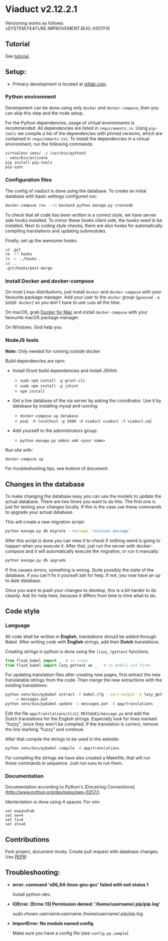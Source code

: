 # Viaduct v2.12.2.1
Versioning works as follows: vSYSTEM.FEATURE.IMPROVEMENT.BUG-/HOTFIX

## Tutorial

See [tutorial](TUTORIAL.md).


## Setup:

 - Primary development is located at [gitlab.com](https://gitlab.com/studieverenigingvia/viaduct).


### Python environment

Development can be done using only `docker` and `docker-compose`, then you can
 skip this step and the node setup.

For the Python dependencies, usage of virtual environments is recommended.
All dependencies are listed in `requirements.in`.
Using `pip-tools` we compile a list of the dependencies with pinned versions,
which are contained in `requirements.txt`.
To install the dependencies in a virtual environment, run the following commands:

```bash
virtualenv venv/ -p /usr/bin/python3
. venv/bin/activate
pip install pip-tools
pip-sync
```

### Configuration files

The config of viaduct is done using the database. To create an initial database
with basic settings configured run:

```bash
docker-compose run --rm backend python manage.py createdb
```

To check that all code has been written in a correct style, we have server side
hooks installed. To mirror these hooks client side, the hooks need to be
installed. Next to coding style checks, there are also hooks for automatically
compiling translations and updating submodules.

Finally, set up the awesome hooks:

```bash
cd .git
rm -rf hooks
ln -s ../hooks .
cd ..
.git/hooks/post-merge
```


### Install Docker and docker-compose

On most Linux distributions, just install `docker` and `docker-compose` with
your favourite package manager. Add your user to the `docker` group
(`gpasswd -a $USER docker`) so you don't have to use `sudo` all the time.

On macOS, grab [Docker for Mac](https://docs.docker.com/docker-for-mac/) and
install `docker-compose` with your favourite macOS package manager.

On Windows, God help you.


### NodeJS tools

**Note:** Only needed for running outside docker

Build dependencies are npm:
* Install Grunt build dependencies and install JSHint:
    - `sudo npm install -g grunt-cli`
    - `sudo npm install -g jshint`
    - `npm install`

* Get a live database of the via server by asking the coordinator.
Use it by database by installing mysql and running:
    - `docker-compose up database`
    - `psql -h localhost -p 5400 -d viaduct viaduct -f viaduct.sql`

* Add yourself to the administrators group:
   - `python manage.py admin add <your name>`

Run site with:

```bash
docker-compose up
```

For troubleshooting tips, see bottom of document.


## Changes in the database

To make changing the database easy you can use the models to update the actual
database. There are two times you want to do this. The first one is just for
testing your changes locally.
If this is the case use these commands to upgrade your actual database.

This will create a new migration script:

```bash
python manage.py db migrate --message 'revision message'
```

After this script is done you can view it to check if nothing weird is
going to happen when you execute it. After that, just run the server with
docker-compose and it will automatically execute the migration, or run it
manually:

```bash
python manage.py db upgrade
```

If this causes errors, something is wrong. Quite possibly the state of the
database, if you can't fix it yourself ask for help.  If not, you now have an up
to date database.

Once you want to push your changes to develop, this is a bit harder to do
cleanly. Ask for help here, because it differs from time to time what to do.


## Code style

### Language

All code shall be written in **English**, translations should be added through
Babel. After writing code with **English** strings, add their **Dutch**
translations.

Creating strings in python is done using the `(lazy_)gettext` functions.

```python
from flask_babel import _  # in views
from flask_babel import lazy_gettext as _   # in models and forms
```

For updating translation files after creating new pages, first extract the new
translatable strings from the code. Then merge the new extractions with the
existing translations:

```bash
python venv/bin/pybabel extract -F babel.cfg --sort-output -k lazy_gettext \
    -o messages.pot .
python venv/bin/pybabel update -i messages.pot -d app/translations
```

Edit the file `app/translations/nl/LC_MESSAGES/message.po` and add the Dutch
translations for the English strings. Especially look for lines marked "fuzzy",
since they won't be compiled. If the translation is correct, remove the line
marking "fuzzy" and continue.

After that compile the strings to be used in the website:

```bash
python venv/bin/pybabel compile -d app/translations
```

For compiling the strings we have also created a Makefile, that will run these
commands in sequence. Just run `make` to run them.


### Documentation

Documentation according to Python's [Docstring Conventions]
(http://www.python.org/dev/peps/pep-0257/).

Idententation is done using 4 spaces. For vim:

```vim
set expandtab
set sw=4
set ts=4
set sts=0
```


## Contributions

Fork project, document nicely. Create pull request with database changes.
Use [PEP8](http://www.python.org/dev/peps/pep-0008/)!


## Troubleshooting:

- **error: command 'x86_64-linux-gnu-gcc' failed with exit status 1**

  Install python-dev.

- **IOError: [Errno 13] Permission denied: '/home/username/.pip/pip.log'**

  sudo chown username:username /home/username/.pip/pip.log

- **ImportError: No module named config**

  Make sure you have a config file (see `config.py.sample`)
